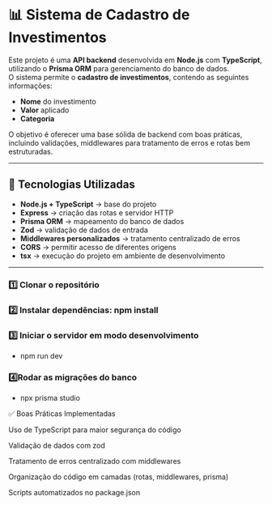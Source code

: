 # 📊 Sistema de Cadastro de Investimentos

Este projeto é uma **API backend** desenvolvida em **Node.js** com **TypeScript**, utilizando o **Prisma ORM** para gerenciamento do banco de dados.  
O sistema permite o **cadastro de investimentos**, contendo as seguintes informações:  

- **Nome** do investimento  
- **Valor** aplicado  
- **Categoria**  

O objetivo é oferecer uma base sólida de backend com boas práticas, incluindo validações, middlewares para tratamento de erros e rotas bem estruturadas.

---

## 🚀 Tecnologias Utilizadas

- **Node.js + TypeScript** → base do projeto  
- **Express** → criação das rotas e servidor HTTP  
- **Prisma ORM** → mapeamento do banco de dados  
- **Zod** → validação de dados de entrada  
- **Middlewares personalizados** → tratamento centralizado de erros  
- **CORS** → permitir acesso de diferentes origens  
- **tsx** → execução do projeto em ambiente de desenvolvimento  

---

### 1️⃣ Clonar o repositório
### 2️⃣ Instalar dependências: npm install
### 3️⃣ Iniciar o servidor em modo desenvolvimento
   - npm run dev
### 4️⃣Rodar as migrações do banco
   - npx prisma studio

✅ Boas Práticas Implementadas

Uso de TypeScript para maior segurança do código

Validação de dados com zod

Tratamento de erros centralizado com middlewares

Organização do código em camadas (rotas, middlewares, prisma)

Scripts automatizados no package.json

